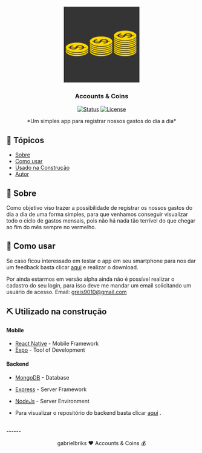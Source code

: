 
<p align="center">
  <a href="" rel="noopener">
 <img width=200px height=200px src="./mobile/assets/icon.png" alt="Project logo"></a>
</p>

<h3 align="center">Accounts & Coins</h3>

<div align="center">

[![Status](https://img.shields.io/badge/status-active-success.svg)]()
[![License](https://img.shields.io/badge/license-MIT-blue.svg)](/LICENSE)

</div>

 <!-- Few lines describing your project. -->

<p align="center"> *Um simples app para registrar nossos gastos do dia a dia*
    <br> 
</p>

## 📝 Tópicos

- [Sobre](#about)
- [Como usar](#usage)
- [Usado na Construção](#built_using)
- [Autor](#authors)

## 🧐 Sobre <a name = "about"></a>
 
 Como objetivo viso trazer a possibilidade de registrar os nossos gastos do dia a dia de uma forma simples, para que venhamos conseguir visualizar todo o ciclo de gastos mensais, pois não há nada tão terrível do que chegar ao fim do mês sempre no vermelho.

## 🎈 Como usar <a name="usage"></a>

Se caso ficou interessado em testar o app em seu smartphone para nos dar um feedback basta clicar [aqui](https://exp-shell-app-assets.s3.us-west-1.amazonaws.com/android/%40gabriel.morais/accounts-coins-926eb4e2fb344cce90572effbb82cd08-signed.apk) e realizar o download.
 
 Por ainda estarmos em versão alpha ainda não é possível realizar o cadastro do seu login, para isso deve me mandar um email solicitando um usuário de acesso.
Email: greis9010@gmail.com




<!-- ## 🚀 Deployment <a name = "deployment"></a>

Add additional notes about how to deploy this on a live system. -->

## ⛏️ Utilizado na construção <a name = "built_using"></a>

#### Mobile
- [React Native](https://reactnative.dev/) - Mobile Framework
- [Expo](https://expo.io/learn) - Tool of Development
  
#### Backend
- [MongoDB](https://www.mongodb.com/) - Database
- [Express](https://expressjs.com/) - Server Framework
- [NodeJs](https://nodejs.org/en/) - Server Environment

- Para visualizar o repositório do backend basta clicar [aqui](https://github.com/gabrielbriks/accounts.coins/tree/deploy/backend) .

<br/>
------
<p align="center">gabrielbriks ❤ Accounts & Coins 💰</p>

<!-- ## ✍️ Autor <a name = "authors"></a>

<p align="center"> 
</p>


<!-- ## 🎉 Acknowledgements <a name = "acknowledgement"></a>

- Hat tip to anyone whose code was used
- Inspiration
- References -->
